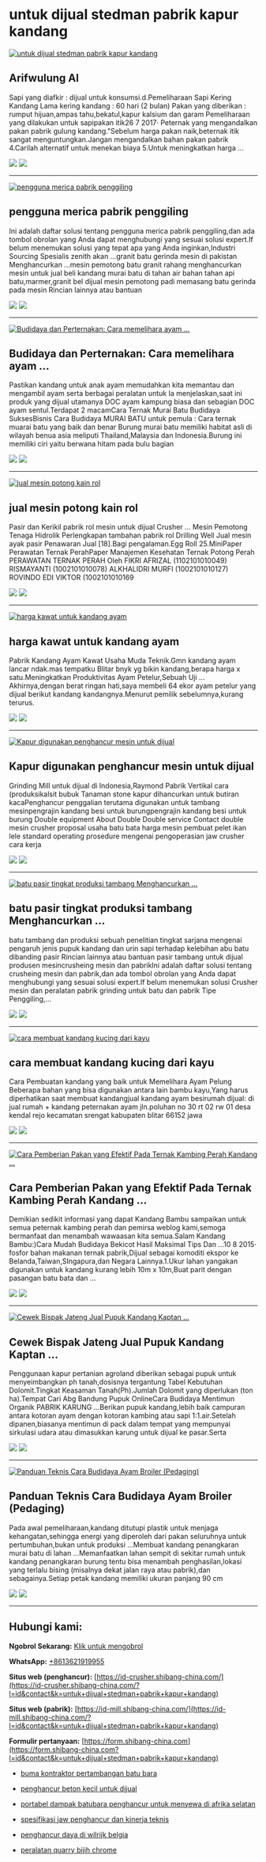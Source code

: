 # untuk dijual stedman pabrik kapur kandang

<a href="https://swt.shibang-china.com/?l=id&img&k=untuk+dijual+stedman+pabrik+kapur+kandang" target="_blank">![untuk dijual stedman pabrik kapur kandang](http://static.shibang-china.com/all-800x300/145.jpg)</a>

## Arifwulung Al
Sapi yang diafkir : dijual untuk konsumsi.d.Pemeliharaan Sapi Kering Kandang Lama kering kandang : 60 hari (2 bulan) Pakan yang diberikan : rumput hijuan,ampas tahu,bekatul,kapur kalsium dan garam Pemeliharaan yang dilakukan untuk sapipakan itik26 7 2017· Peternak yang mengandalkan pakan pabrik gulung kandang."Sebelum harga pakan naik,beternak itik sangat menguntungkan.Jangan mengandalkan bahan pakan pabrik 4.Carilah alternatif untuk menekan biaya 5.Untuk meningkatkan harga …


<a href="https://whatsapp.shibangsoft.com/WhatsApp.php" target="_blank" title="WhatsApp">![](http://static.shibang-china.com/icon/whatsapp.png)</a> <a href="https://swt.shibang-china.com/?l=id&icon&k=untuk+dijual+stedman+pabrik+kapur+kandang" target="_blank">![](http://static.shibang-china.com/icon/chat-id.png)</a>

---

<a href="https://swt.shibang-china.com/?l=id&img&k=untuk+dijual+stedman+pabrik+kapur+kandang" target="_blank">![pengguna merica pabrik penggiling](http://static.shibang-china.com/all-800x300/1136.jpg)</a>

## pengguna merica pabrik penggiling
Ini adalah daftar solusi tentang pengguna merica pabrik penggiling,dan ada tombol obrolan yang Anda dapat menghubungi yang sesuai solusi expert.If belum menemukan solusi yang tepat apa yang Anda inginkan,Industri Sourcing Spesialis zenith akan …granit batu gerinda mesin di pakistan Menghancurkan …mesin pemotong batu granit rahang menghancurkan mesin untuk jual beli kandang murai batu di tahan air bahan tahan api batu,marmer,granit bel dijual mesin pemotong padi memasang batu gerinda pada mesin Rincian lainnya atau bantuan


<a href="https://whatsapp.shibangsoft.com/WhatsApp.php" target="_blank" title="WhatsApp">![](http://static.shibang-china.com/icon/whatsapp.png)</a> <a href="https://swt.shibang-china.com/?l=id&icon&k=untuk+dijual+stedman+pabrik+kapur+kandang" target="_blank">![](http://static.shibang-china.com/icon/chat-id.png)</a>

---

<a href="https://swt.shibang-china.com/?l=id&img&k=untuk+dijual+stedman+pabrik+kapur+kandang" target="_blank">![Budidaya dan Perternakan: Cara memelihara ayam …](http://static.shibang-china.com/all-800x300/480.jpg)</a>

## Budidaya dan Perternakan: Cara memelihara ayam …
Pastikan kandang untuk anak ayam memudahkan kita memantau dan mengambil ayam serta berbagai peralatan untuk Ia menjelaskan,saat ini produk yang dijual utamanya DOC ayam kampung biasa dan sebagian DOC ayam sentul.Terdapat 2 macamCara Ternak Murai Batu Budidaya SuksesBisnis Cara Budidaya MURAI BATU untuk pemula : Cara ternak muarai batu yang baik dan benar Burung murai batu memiliki habitat asli di wilayah benua asia meliputi Thailand,Malaysia dan Indonesia.Burung ini memiliki ciri yaitu berwana hitam pada bulu bagian


<a href="https://whatsapp.shibangsoft.com/WhatsApp.php" target="_blank" title="WhatsApp">![](http://static.shibang-china.com/icon/whatsapp.png)</a> <a href="https://swt.shibang-china.com/?l=id&icon&k=untuk+dijual+stedman+pabrik+kapur+kandang" target="_blank">![](http://static.shibang-china.com/icon/chat-id.png)</a>

---

<a href="https://swt.shibang-china.com/?l=id&img&k=untuk+dijual+stedman+pabrik+kapur+kandang" target="_blank">![jual mesin potong kain rol](http://static.shibang-china.com/all-800x300/172.jpg)</a>

## jual mesin potong kain rol
Pasir dan Kerikil pabrik rol mesin untuk dijual Crusher … Mesin Pemotong Tenaga Hidrolik Perlengkapan tambahan pabrik rol Drilling Well Jual mesin ayak pasir Penawaran Jual [18].Bagi pengalaman.Egg Roll 25.MiniPaper Perawatan Ternak PerahPaper Manajemen Kesehatan Ternak Potong Perah PERAWATAN TERNAK PERAH Oleh FIKRI AFRIZAL (1102101010049) RISMAYANTI (1002101010078) ALKHALIDRI MURFI (1002101010127) ROVINDO EDI VIKTOR (1002101010169


<a href="https://whatsapp.shibangsoft.com/WhatsApp.php" target="_blank" title="WhatsApp">![](http://static.shibang-china.com/icon/whatsapp.png)</a> <a href="https://swt.shibang-china.com/?l=id&icon&k=untuk+dijual+stedman+pabrik+kapur+kandang" target="_blank">![](http://static.shibang-china.com/icon/chat-id.png)</a>

---

<a href="https://swt.shibang-china.com/?l=id&img&k=untuk+dijual+stedman+pabrik+kapur+kandang" target="_blank">![harga kawat untuk kandang ayam](http://static.shibang-china.com/all-800x300/99.jpg)</a>

## harga kawat untuk kandang ayam
Pabrik Kandang Ayam Kawat Usaha Muda Teknik.Gmn kandang ayam lancar ndak.mas tempatku Blitar bnyk yg bikin kandang,berapa harga x satu.Meningkatkan Produktivitas Ayam Petelur,Sebuah Uji …Akhirnya,dengan berat ringan hati,saya membeli 64 ekor ayam petelur yang dijual berikut kandang kandangnya.Menurut pemilik sebelumnya,kurang terurus.


<a href="https://whatsapp.shibangsoft.com/WhatsApp.php" target="_blank" title="WhatsApp">![](http://static.shibang-china.com/icon/whatsapp.png)</a> <a href="https://swt.shibang-china.com/?l=id&icon&k=untuk+dijual+stedman+pabrik+kapur+kandang" target="_blank">![](http://static.shibang-china.com/icon/chat-id.png)</a>

---

<a href="https://swt.shibang-china.com/?l=id&img&k=untuk+dijual+stedman+pabrik+kapur+kandang" target="_blank">![Kapur digunakan penghancur mesin untuk dijual](http://static.shibang-china.com/all-800x300/642.jpg)</a>

## Kapur digunakan penghancur mesin untuk dijual
Grinding Mill untuk dijual di Indonesia,Raymond Pabrik Vertikal cara (produksikalsit bubuk Tanaman stone kapur dihancurkan untuk butiran kacaPenghancur penggalian terutama digunakan untuk tambang mesinpengrajin kandang besi untuk burungpengrajin kandang besi untuk burung Double equipment About Double Double service Contact double mesin crusher proposal usaha batu bata harga mesin pembuat pelet ikan lele standard operating prosedure mengenai pengoperasian jaw crusher cara kerja


<a href="https://whatsapp.shibangsoft.com/WhatsApp.php" target="_blank" title="WhatsApp">![](http://static.shibang-china.com/icon/whatsapp.png)</a> <a href="https://swt.shibang-china.com/?l=id&icon&k=untuk+dijual+stedman+pabrik+kapur+kandang" target="_blank">![](http://static.shibang-china.com/icon/chat-id.png)</a>

---

<a href="https://swt.shibang-china.com/?l=id&img&k=untuk+dijual+stedman+pabrik+kapur+kandang" target="_blank">![batu pasir tingkat produksi tambang Menghancurkan …](http://static.shibang-china.com/all-800x300/1073.jpg)</a>

## batu pasir tingkat produksi tambang Menghancurkan …
batu tambang dan produksi sebuah penelitian tingkat sarjana mengenai pengaruh jenis pupuk kandang dan urin sapi terhadap kelebihan abu batu dibanding pasir Rincian lainnya atau bantuan pasir tambang untuk dijual produsen mesincrusheing mesin dan pabrikIni adalah daftar solusi tentang crusheing mesin dan pabrik,dan ada tombol obrolan yang Anda dapat menghubungi yang sesuai solusi expert.If belum menemukan solusi Crusher mesin dan peralatan pabrik grinding untuk batu dan pabrik Tipe Penggiling,…


<a href="https://whatsapp.shibangsoft.com/WhatsApp.php" target="_blank" title="WhatsApp">![](http://static.shibang-china.com/icon/whatsapp.png)</a> <a href="https://swt.shibang-china.com/?l=id&icon&k=untuk+dijual+stedman+pabrik+kapur+kandang" target="_blank">![](http://static.shibang-china.com/icon/chat-id.png)</a>

---

<a href="https://swt.shibang-china.com/?l=id&img&k=untuk+dijual+stedman+pabrik+kapur+kandang" target="_blank">![cara membuat kandang kucing dari kayu](http://static.shibang-china.com/all-800x300/664.jpg)</a>

## cara membuat kandang kucing dari kayu
Cara Pembuatan kandang yang baik untuk Memelihara Ayam Pelung Beberapa bahan yang bisa digunakan antara lain bambu kayu,Yang harus diperhatikan saat membuat kandangjual kandang ayam besirumah dijual: di jual rumah + kandang peternakan ayam jln.poluhan no 30 rt 02 rw 01 desa kendal rejo kecamatan srengat kabupaten blitar 66152 jawa


<a href="https://whatsapp.shibangsoft.com/WhatsApp.php" target="_blank" title="WhatsApp">![](http://static.shibang-china.com/icon/whatsapp.png)</a> <a href="https://swt.shibang-china.com/?l=id&icon&k=untuk+dijual+stedman+pabrik+kapur+kandang" target="_blank">![](http://static.shibang-china.com/icon/chat-id.png)</a>

---

<a href="https://swt.shibang-china.com/?l=id&img&k=untuk+dijual+stedman+pabrik+kapur+kandang" target="_blank">![Cara Pemberian Pakan yang Efektif Pada Ternak Kambing Perah Kandang …](http://static.shibang-china.com/all-800x300/1328.jpg)</a>

## Cara Pemberian Pakan yang Efektif Pada Ternak Kambing Perah Kandang …
Demikian sedikit informasi yang dapat Kandang Bambu sampaikan untuk semua peternak kambing perah dan pemirsa weblog kami,semoga bermanfaat dan menambah wawaasan kita semua.Salam Kandang Bambu:)Cara Mudah Budidaya Bekicot Hasil Maksimal Tips Dan …10 8 2015· fosfor bahan makanan ternak pabrik,Dijual sebagai komoditi ekspor ke Belanda,Taiwan,SIngapura,dan Negara Lainnya.1.Ukur lahan yangakan digunakan untuk kandang kurang lebih 10m x 10m,Buat parit dengan pasangan batu bata dan …


<a href="https://whatsapp.shibangsoft.com/WhatsApp.php" target="_blank" title="WhatsApp">![](http://static.shibang-china.com/icon/whatsapp.png)</a> <a href="https://swt.shibang-china.com/?l=id&icon&k=untuk+dijual+stedman+pabrik+kapur+kandang" target="_blank">![](http://static.shibang-china.com/icon/chat-id.png)</a>

---

<a href="https://swt.shibang-china.com/?l=id&img&k=untuk+dijual+stedman+pabrik+kapur+kandang" target="_blank">![Cewek Bispak Jateng Jual Pupuk Kandang Kaptan …](http://static.shibang-china.com/all-800x300/881.jpg)</a>

## Cewek Bispak Jateng Jual Pupuk Kandang Kaptan …
Penggunaan kapur pertanian agroland diberikan sebagai pupuk untuk menyeimbangkan ph tanah,dosisnya tergantung Tabel Kebutuhan Dolomit.Tingkat Keasaman Tanah(Ph).Jumlah Dolomit yang diperlukan (ton ha).Tempat Cari Abg Bandung Pupuk OnlineCara Budidaya Mentimun Organik PABRIK KARUNG …Berikan pupuk kandang,lebih baik campuran antara kotoran ayam dengan kotoran kambing atau sapi 1:1.air.Setelah dipanen,biasanya mentimun di pack dalam tempat yang mempunyai sirkulasi udara atau dimasukkan karung untuk dijual ke pasar.Serta


<a href="https://whatsapp.shibangsoft.com/WhatsApp.php" target="_blank" title="WhatsApp">![](http://static.shibang-china.com/icon/whatsapp.png)</a> <a href="https://swt.shibang-china.com/?l=id&icon&k=untuk+dijual+stedman+pabrik+kapur+kandang" target="_blank">![](http://static.shibang-china.com/icon/chat-id.png)</a>

---

<a href="https://swt.shibang-china.com/?l=id&img&k=untuk+dijual+stedman+pabrik+kapur+kandang" target="_blank">![Panduan Teknis Cara Budidaya Ayam Broiler (Pedaging)](http://static.shibang-china.com/all-800x300/110.jpg)</a>

## Panduan Teknis Cara Budidaya Ayam Broiler (Pedaging)
Pada awal pemeliharaan,kandang ditutupi plastik untuk menjaga kehangatan,sehingga energi yang diperoleh dari pakan seluruhnya untuk pertumbuhan,bukan untuk produksi …Membuat kandang penangkaran murai batu di lahan …Memanfaatkan lahan sempit di sekitar rumah untuk kandang penangkaran burung tentu bisa menambah penghasilan,lokasi yang terlalu bising (misalnya dekat jalan raya atau pabrik),dan sebagainya.Setiap petak kandang memiliki ukuran panjang 90 cm


<a href="https://whatsapp.shibangsoft.com/WhatsApp.php" target="_blank" title="WhatsApp">![](http://static.shibang-china.com/icon/whatsapp.png)</a> <a href="https://swt.shibang-china.com/?l=id&icon&k=untuk+dijual+stedman+pabrik+kapur+kandang" target="_blank">![](http://static.shibang-china.com/icon/chat-id.png)</a>

---
## Hubungi kami:

**Ngobrol Sekarang:** [Klik untuk mengobrol](https://swt.shibang-china.com?l=id&contact&k=untuk+dijual+stedman+pabrik+kapur+kandang)

**WhatsApp:**  [+8613621919955](https://whatsapp.shibangsoft.com/WhatsApp.php)

**Situs web (penghancur):** [https://id-crusher.shibang-china.com/](https://id-crusher.shibang-china.com/?l=id&contact&k=untuk+dijual+stedman+pabrik+kapur+kandang)

**Situs web (pabrik):** [https://id-mill.shibang-china.com/](https://id-mill.shibang-china.com/?l=id&contact&k=untuk+dijual+stedman+pabrik+kapur+kandang)

**Formulir pertanyaan:** [https://form.shibang-china.com](https://form.shibang-china.com?l=id&contact&k=untuk+dijual+stedman+pabrik+kapur+kandang)

* [buma kontraktor pertambangan batu bara](../28/buma%20kontraktor%20pertambangan%20batu%20bara.md)

* [penghancur beton kecil untuk dijual](../29/penghancur%20beton%20kecil%20untuk%20dijual.md)

* [portabel dampak batubara penghancur untuk menyewa di afrika selatan](../26/portabel%20dampak%20batubara%20penghancur%20untuk%20menyewa%20di%20afrika%20selatan.md)

* [spesifikasi jaw penghancur dan kinerja teknis](../26/spesifikasi%20jaw%20penghancur%20dan%20kinerja%20teknis.md)

* [penghancur daya di wilrijk belgia](../19/penghancur%20daya%20di%20wilrijk%20belgia.md)

* [peralatan quarry bijih chrome](../18/peralatan%20quarry%20bijih%20chrome.md)